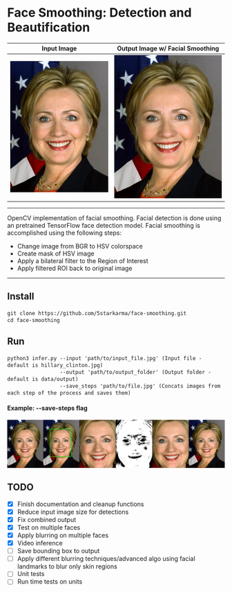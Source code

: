 # Face Smoothing: Detection and Beautification

Input Image             |  Output Image w/ Facial Smoothing
:-------------------------:|:-------------------------:
![alt text](https://github.com/5starkarma/face-smoothing/blob/main/data/images/hillary_clinton.jpg?raw=true "Input image")  |  ![alt text](https://github.com/5starkarma/face-smoothing/blob/main/data/output/output_0.jpg?raw=true "Output image")
---
OpenCV implementation of facial smoothing. Facial detection is done using an pretrained TensorFlow face detection model. Facial smoothing is accomplished using the following steps:

- Change image from BGR to HSV colorspace
- Create mask of HSV image
- Apply a bilateral filter to the Region of Interest
- Apply filtered ROI back to original image

---

## Install
```
git clone https://github.com/5starkarma/face-smoothing.git
cd face-smoothing
```
## Run
```
python3 infer.py --input 'path/to/input_file.jpg' (Input file - default is hillary_clinton.jpg)
                 --output 'path/to/output_folder' (Output folder - default is data/output)
                 --save_steps 'path/to/file.jpg' (Concats images from each step of the process and saves them)
```
#### Example: --save-steps flag
![alt text](https://github.com/5starkarma/face-smoothing/blob/main/data/output/combined_0.jpg?raw=true "Processing steps")

## TODO
- [X] Finish documentation and cleanup functions
- [X] Reduce input image size for detections
- [X] Fix combined output
- [X] Test on multiple faces
- [X] Apply blurring on multiple faces
- [X] Video inference
- [ ] Save bounding box to output
- [ ] Apply different blurring techniques/advanced algo using facial landmarks to blur only skin regions
- [ ] Unit tests
- [ ] Run time tests on units
